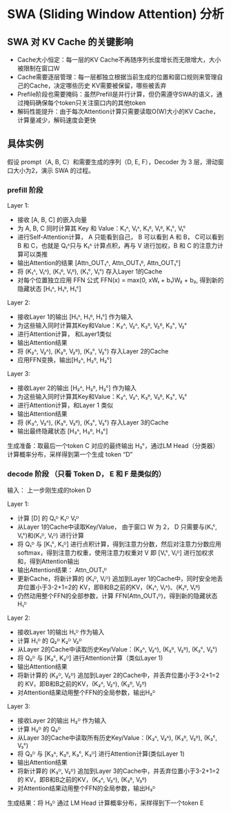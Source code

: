 # SWA (Sliding Window Attention) 分析

## SWA 对 KV Cache 的关键影响

- Cache大小恒定：每一层的KV Cache不再随序列长度增长而无限增大，大小被限制在窗口W
- Cache需要逐层管理：每一层都独立根据当前生成的位置和窗口规则来管理自己的Cache，决定哪些历史 KV需要被保留，哪些被丢弃
- Prefile阶段也需要掩码：虽然Prefill是并行计算，但仍需遵守SWA的语义，通过掩码确保每个token只关注窗口内的其他token
- 解码性能提升：由于每次Attention计算只需要读取O(W)大小的KV Cache，计算量减少，解码速度会更快

## 具体实例

假设 prompt（A, B, C）和需要生成的序列（D, E, F），Decoder 为 3 层，滑动窗口大小为2，演示 SWA 的过程。

### prefill 阶段

Layer 1:

- 接收 [A, B, C] 的嵌入向量
- 为 A, B, C 同时计算其 Key 和 Value：K₁ᴬ, V₁ᴬ, K₁ᴮ, V₁ᴮ, K₁ᶜ, V₁ᶜ
- 进行Self-Attention计算， A 只能看到自己， B 可以看到 A 和 B， C可以看到 B 和 C，也就是 Q₁ᴬ只与 K₁ᴬ 计算点积，再与 V 进行加权，B 和 C 的注意力计算可以类推
- 输出Attention的结果 [Attn_OUT₁ᴬ, Attn_OUT₁ᴮ, Attn_OUT₁ᶜ]
- 将 (K₁ᴬ, V₁ᴬ), (K₁ᴮ, V₁ᴮ), (K₁ᶜ, V₁ᶜ) 存入Layer 1的Cache
- 对每个位置独立应用 FFN 公式 FFN(x) = max(0, xW₁ + b₁)W₂ + b₂, 得到新的隐藏状态 [H₁ᴬ, H₁ᴮ, H₁ᶜ]

Layer 2:

- 接收Layer 1的输出 [H₁ᴬ, H₁ᴮ, H₁ᶜ] 作为输入
- 为这些输入同时计算其Key和Value：K₂ᴬ, V₂ᴬ, K₂ᴮ, V₂ᴮ, K₂ᶜ, V₂ᶜ
- 进行Attention计算， 和Layer1类似
- 输出Attention结果
- 将 (K₂ᴬ, V₂ᴬ), (K₂ᴮ, V₂ᴮ), (K₂ᶜ, V₂ᶜ) 存入Layer 2的Cache
- 应用FFN变换，输出[H₂ᴬ, H₂ᴮ, H₂ᶜ]

Layer 3:

- 接收Layer 2的输出 [H₂ᴬ, H₂ᴮ, H₂ᶜ] 作为输入
- 为这些输入同时计算其Key和Value：K₃ᴬ, V₃ᴬ, K₃ᴮ, V₃ᴮ, K₃ᶜ, V₃ᶜ
- 进行Attention计算，和Layer 1 类似
- 输出Attention结果
- 将 (K₃ᴬ, V₃ᴬ), (K₃ᴮ, V₃ᴮ), (K₃ᶜ, V₃ᶜ) 存入Layer 3的Cache
- 输出最终隐藏状态 [H₃ᴬ, H₃ᴮ, H₃ᶜ]

生成准备：取最后一个token C 对应的最终输出 H₃ᶜ，通过LM Head（分类器）计算概率分布，采样得到第一个生成 token “D”

### decode 阶段 （只看 Token D， E 和 F 是类似的）

输入： 上一步刚生成的token D

Layer 1:

- 计算 [D] 的 Q₁ᴰ K₁ᴰ V₁ᴰ
- 从Layer 1的Cache中读取Key/Value， 由于窗口 W 为 2， D 只需要与(K₁ᶜ, V₁ᶜ)和(K₁ᴰ, V₁ᴰ) 进行计算
- 将 Q₁ᴰ 与 [K₁ᶜ, K₁ᴰ] 进行点积计算，得到注意力分数，然后对注意力分数应用softmax，得到注意力权重，使用注意力权重对 V 即 [V₁ᶜ, V₁ᴰ] 进行加权求和，得到Attention输出
- 输出Attention结果： Attn_OUT₁ᴰ
- 更新Cache，将新计算的 (K₁ᴰ, V₁ᴰ) 追加到Layer 1的Cache中，同时安全地丢弃位置小于3-2+1=2的 KV，即B和B之前的KV，(K₁ᴬ, V₁ᴬ)、(K₁ᴮ, V₁ᴮ)
- 仍然动用整个FFN的全部参数，计算 FFN(Attn_OUT₁ᴰ)，得到新的隐藏状态H₁ᴰ
  
Layer 2:

- 接收Layer 1的输出 H₁ᴰ 作为输入
- 计算 H₁ᴰ 的 Q₂ᴰ K₂ᴰ V₂ᴰ
- 从Layer 2的Cache中读取历史Key/Value：(K₂ᴬ, V₂ᴬ), (K₂ᴮ, V₂ᴮ), (K₂ᶜ, V₂ᶜ)
- 将 Q₂ᴰ 与 [K₂ᶜ, K₂ᴰ] 进行Attention计算（类似Layer 1)
- 输出Attention结果
- 将新计算的 (K₂ᴰ, V₂ᴰ) 追加到Layer 2的Cache中，并丢弃位置小于3-2+1=2的 KV，即B和B之前的KV，(K₂ᴬ, V₂ᴬ), (K₂ᴮ, V₂ᴮ)
- 对Attention结果动用整个FFN的全局参数，输出H₂ᴰ

Layer 3:

- 接收Layer 2的输出 H₂ᴰ 作为输入
- 计算 H₂ᴰ 的 Q₃ᴰ
- 从Layer 3的Cache中读取所有历史Key/Value：(K₃ᴬ, V₃ᴬ), (K₃ᴮ, V₃ᴮ), (K₃ᶜ, V₃ᶜ)
- 将 Q₃ᴰ 与 [K₃ᴬ, K₃ᴮ, K₃ᶜ, K₃ᴰ] 进行Attention计算(类似Layer 1)
- 输出Attention结果
- 将新计算的 (K₃ᴰ, V₃ᴰ) 追加到Layer 3的Cache中，并丢弃位置小于3-2+1=2的 KV，即B和B之前的KV，(K₃ᴬ, V₃ᴬ), (K₃ᴮ, V₃ᴮ)
- 对Attention结果动用整个FFN的全局参数，输出H₃ᴰ

生成结果：将 H₃ᴰ 通过 LM Head 计算概率分布，采样得到下一个token E
